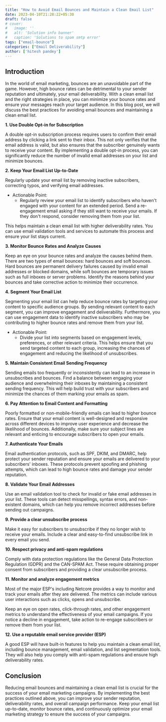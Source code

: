 ```yaml
---
title: "How to Avoid Email Bounces and Maintain a Clean Email List"
date: 2023-04-10T21:28:22+05:30
draft: false 
# cover:
#   image: ''
#   alt: 'Solution info banner'
#   caption: 'Solutions to spam smtp error'
tags: ["email-bounce"]
categories: ["Email Deliverability"]
author: ['hitesh pandey']
---
```


## Introduction
In the world of email marketing, bounces are an unavoidable part of the game. However, high bounce rates can be detrimental to your sender reputation and ultimately, your email deliverability. With a clean email list and the right strategies in place, you can minimize your bounce rates and ensure your messages reach your target audience. In this blog post, we will discuss the best practices for avoiding email bounces and maintaining a clean email list.

**1. Use Double Opt-in for Subscription**

A double opt-in subscription process requires users to confirm their email address by clicking a link sent to their inbox. This not only verifies that the email address is valid, but also ensures that the subscriber genuinely wants to receive your content. By implementing a double opt-in process, you can significantly reduce the number of invalid email addresses on your list and minimize bounces.

**2. Keep Your Email List Up-to-Date**

Regularly update your email list by removing inactive subscribers, correcting typos, and verifying email addresses.
  - Actionable Point: 
    - Regularly review your email list to identify subscribers who haven't engaged with your content for an extended period. Send a re-engagement email asking if they still want to receive your emails. If they don't respond, consider removing them from your list.

This helps maintain a clean email list with higher deliverability rates. You can use email validation tools and services to automate this process and ensure your list stays current.

**3. Monitor Bounce Rates and Analyze Causes**

Keep an eye on your bounce rates and analyze the causes behind them. There are two types of email bounces: hard bounces and soft bounces. Hard bounces are permanent delivery failures caused by invalid email addresses or blocked domains, while soft bounces are temporary issues such as full inboxes or server problems. Identify the reasons behind your bounces and take corrective action to minimize their occurrence.

**4. Segment Your Email List**

Segmenting your email list can help reduce bounce rates by targeting your content to specific audience groups. By sending relevant content to each segment, you can improve engagement and deliverability. Furthermore, you can use engagement data to identify inactive subscribers who may be contributing to higher bounce rates and remove them from your list.

  - Actionable Point:
    - Divide your list into segments based on engagement levels, preferences, or other relevant criteria. This helps ensure that you send targeted content to each group, increasing the chances of engagement and reducing the likelihood of unsubscribes.

**5. Maintain Consistent Email Sending Frequency**

Sending emails too frequently or inconsistently can lead to an increase in unsubscribes and bounces. Find a balance between engaging your audience and overwhelming their inboxes by maintaining a consistent sending frequency. This will help build trust with your subscribers and minimize the chances of them marking your emails as spam.

**6. Pay Attention to Email Content and Formatting**

Poorly formatted or non-mobile-friendly emails can lead to higher bounce rates. Ensure that your email content is well-designed and responsive across different devices to improve user experience and decrease the likelihood of bounces. Additionally, make sure your subject lines are relevant and enticing to encourage subscribers to open your emails.

**7. Authenticate Your Emails**

Email authentication protocols, such as SPF, DKIM, and DMARC, help protect your sender reputation and ensure your emails are delivered to your subscribers' inboxes. These protocols prevent spoofing and phishing attempts, which can lead to high bounce rates and damage your sender reputation.

**8. Validate Your Email Addresses**

Use an email validation tool to check for invalid or fake email addresses in your list. These tools can detect misspellings, syntax errors, and non-existent domains, which can help you remove incorrect addresses before sending out campaigns.

**9. Provide a clear unsubscribe process**

Make it easy for subscribers to unsubscribe if they no longer wish to receive your emails. Include a clear and easy-to-find unsubscribe link in every email you send.

**10. Respect privacy and anti-spam regulations**

Comply with data protection regulations like the General Data Protection Regulation (GDPR) and the CAN-SPAM Act. These require obtaining proper consent from subscribers and providing a clear unsubscribe process.

**11. Monitor and analyze engagement metrics**

Most of the major ESP's including Netcore provides a way to monitor and track your emails after they are delivered. The metrics can include various user interactions such as clicks, opens and unsubscribe.

Keep an eye on open rates, click-through rates, and other engagement metrics to understand the effectiveness of your email campaigns. If you notice a decline in engagement, take action to re-engage subscribers or remove them from your list.

**12. Use a reputable email service provider (ESP)**

A good ESP will have built-in features to help you maintain a clean email list, including bounce management, email validation, and list segmentation tools. They will also help you comply with anti-spam regulations and ensure high deliverability rates.

## Conclusion

Reducing email bounces and maintaining a clean email list is crucial for the success of your email marketing campaigns. By implementing the best practices outlined above, you can improve your sender reputation, deliverability rates, and overall campaign performance. Keep your email list up-to-date, monitor bounce rates, and continuously optimize your email marketing strategy to ensure the success of your campaigns.
